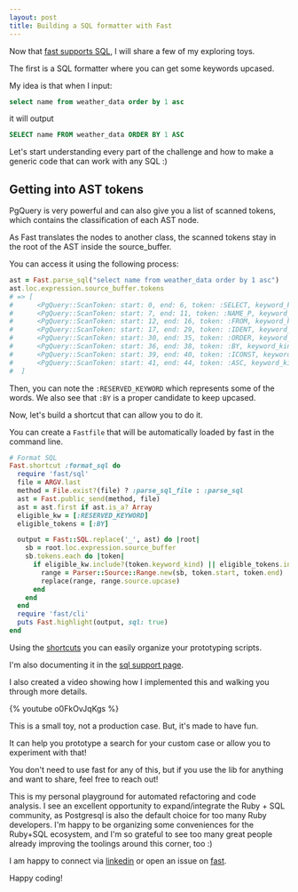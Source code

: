 ```yaml
---
layout: post
title: Building a SQL formatter with Fast
---
```


Now that [fast supports SQL](/fast-supports-sql), I will share a few of my exploring toys.

The first is a SQL formatter where you can get some keywords upcased.

My idea is that when I input:

```sql
select name from weather_data order by 1 asc
```

it will output

```sql
SELECT name FROM weather_data ORDER BY 1 ASC
```

Let's start understanding every part of the challenge and how to make a generic code that can work with any SQL :)

## Getting into AST tokens

PgQuery is very powerful and can also give you a list of scanned tokens, which contains the classification of each AST node.

As Fast translates the nodes to another class, the scanned tokens stay in the root of the AST inside the source_buffer.

You can access it using the following process:

```ruby
ast = Fast.parse_sql("select name from weather_data order by 1 asc")
ast.loc.expression.source_buffer.tokens
# => [
#      <PgQuery::ScanToken: start: 0, end: 6, token: :SELECT, keyword_kind: :RESERVED_KEYWORD>,
#      <PgQuery::ScanToken: start: 7, end: 11, token: :NAME_P, keyword_kind: :UNRESERVED_KEYWORD>,
#      <PgQuery::ScanToken: start: 12, end: 16, token: :FROM, keyword_kind: :RESERVED_KEYWORD>,
#      <PgQuery::ScanToken: start: 17, end: 29, token: :IDENT, keyword_kind: :NO_KEYWORD>,
#      <PgQuery::ScanToken: start: 30, end: 35, token: :ORDER, keyword_kind: :RESERVED_KEYWORD>,
#      <PgQuery::ScanToken: start: 36, end: 38, token: :BY, keyword_kind: :UNRESERVED_KEYWORD>,
#      <PgQuery::ScanToken: start: 39, end: 40, token: :ICONST, keyword_kind: :NO_KEYWORD>,
#      <PgQuery::ScanToken: start: 41, end: 44, token: :ASC, keyword_kind: :RESERVED_KEYWORD>
#  ]
```

Then, you can note the `:RESERVED_KEYWORD` which represents some of the words.
We also see that `:BY` is a proper candidate to keep upcased.

Now, let's build a shortcut that can allow you to do it.

You can create a `Fastfile` that will be automatically loaded by fast in the
command line.

```ruby
# Format SQL
Fast.shortcut :format_sql do
  require 'fast/sql'
  file = ARGV.last
  method = File.exist?(file) ? :parse_sql_file : :parse_sql
  ast = Fast.public_send(method, file)
  ast = ast.first if ast.is_a? Array
  eligible_kw = [:RESERVED_KEYWORD]
  eligible_tokens = [:BY]

  output = Fast::SQL.replace('_', ast) do |root|
    sb = root.loc.expression.source_buffer
    sb.tokens.each do |token|
      if eligible_kw.include?(token.keyword_kind) || eligible_tokens.include?(token.token)
        range = Parser::Source::Range.new(sb, token.start, token.end)
        replace(range, range.source.upcase)
      end
    end
  end
  require 'fast/cli'
  puts Fast.highlight(output, sql: true)
end
```

Using the [shortcuts](https://jonatas.github.io/fast/shortcuts/) you can easily
organize your prototyping scripts.

I'm also documenting it in the [sql support page](https://jonatas.github.io/fast/sql-support/#format-sql).

I also created a video showing how I implemented  this and walking you through
more details.

{% youtube o0FkOvJqKgs %}

This is a small toy, not a production case. But, it's made to have fun.

It can help you prototype a search for your custom case or allow you to experiment with that!

You don't need to use fast for any of this, but if you use the lib for anything and want to share, feel free to reach out!

This is my personal playground for automated refactoring and code analysis. I see an excellent opportunity to expand/integrate the Ruby + SQL community, as Postgresql is also the default choice for too many Ruby developers. I'm happy to be organizing some conveniences for the Ruby+SQL ecosystem, and I'm so grateful to see too many great people already improving the toolings around this corner, too :)

I am happy to connect via [linkedin][lkdn] or open an issue on [fast][fast].

Happy coding!

[lkdn]: https://www.linkedin.com/in/jonatasdp
[fast]: https://github.com/jonatas/fast
[docs]: https://jonatas.github.io/fast/sql-support/
